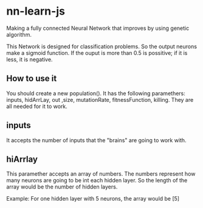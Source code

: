 # nn-learn-js

Making a fully connected Neural Network that improves by using genetic algorithm.

This Network is designed for classification problems. So the output neurons make a sigmoid function. If the ouput is more than 0.5 is possitive; if it is less, it is negative.

## How to use it

You should create a new population(). It has the following paramethers: inputs, hidArrLay, out ,size, mutationRate, fitnessFunction, killing. They are all needed for it to work.

## inputs
It accepts the number of inputs that the "brains" are going to work with.

## hiArrlay
This paramether accepts an array of numbers. The numbers represent how many neurons are going to be int each hidden layer. So the length of the array would be the number of hidden layers.

Example:
    For one hidden layer with 5 neurons, the array would be [5] 

